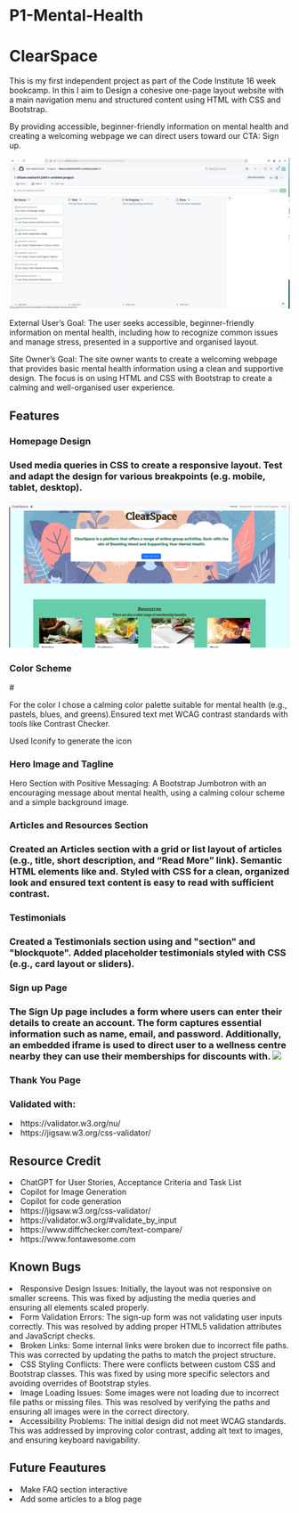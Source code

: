 # P1-Mental-Health

<h1>ClearSpace</h1>

This is my first independent project as part of the Code Institute 16 week bookcamp. In this I aim to Design a cohesive one-page layout website with a main navigation menu and structured content using HTML with CSS and Bootstrap.

By providing accessible, beginner-friendly information on mental health and creating a welcoming webpage we can direct users toward our CTA: Sign up.

![alt text](image.png)

External User’s Goal: The user seeks accessible, beginner-friendly information on mental health, including how to recognize common issues and manage stress, presented in a supportive and organised layout.

Site Owner’s Goal: The site owner wants to create a welcoming webpage that provides basic mental health information using a clean and supportive design. The focus is on using HTML and CSS with Bootstrap to create a calming and well-organised user experience.

<h2> Features </h2>

<h3> Homepage Design <h3>

 Used media queries in CSS to create a responsive layout.
Test and adapt the design for various breakpoints (e.g. mobile, tablet, desktop).

<img src="assets/images/Screenshot from 2024-11-12 14-05-24.png">
 
<h3> Color Scheme </h3>#

 For the color I chose a calming color palette suitable for mental health (e.g., pastels, blues, and greens).Ensured text met WCAG contrast standards with tools like Contrast Checker.

Used Iconify to generate the icon


<h3> Hero Image and Tagline </h3>

Hero Section with Positive Messaging: A Bootstrap Jumbotron with an encouraging message about mental health, using a calming colour scheme and a simple background image.


<h3> Articles and Resources Section<h3>

Created an Articles section with a grid or list layout of articles (e.g., title, short description, and “Read More” link). Semantic HTML elements like
and. Styled with CSS for a clean, organized look and ensured text content is easy to read with sufficient contrast.

<h3> Testimonials <h3>
Created a Testimonials section using
and "section" and "blockquote". Added placeholder testimonials styled with CSS (e.g., card layout or sliders). 

<h3> Sign up Page <h3>
The Sign Up page includes a form where users can enter their details to create an account. The form captures essential information such as name, email, and password. Additionally, an embedded iframe is used to direct user to a wellness centre nearby they can use their memberships for discounts with.

<img src="assets/images/Screenshot from 2024-11-12 14-08-14.png.png">

<h3> Thank You Page <h3>

<h3> Validated with: </h3>
<li> https://validator.w3.org/nu/ </li>
<li> https://jigsaw.w3.org/css-validator/ </li>

<h2> Resource Credit </h2>
<li> ChatGPT for User Stories, Acceptance Criteria and Task List</li>
<li> Copilot for Image Generation</li> 
<li> Copilot for code generation</li>
<li> https://jigsaw.w3.org/css-validator/ </li>
<li> https://validator.w3.org/#validate_by_input </li>
<li> https://www.diffchecker.com/text-compare/ </li>
<li> https://www.fontawesome.com </li>


<h2> Known Bugs </h2>
<li> Responsive Design Issues: Initially, the layout was not responsive on smaller screens. This was fixed by adjusting the media queries and ensuring all elements scaled properly.</li>
<li> Form Validation Errors: The sign-up form was not validating user inputs correctly. This was resolved by adding proper HTML5 validation attributes and JavaScript checks.</li>
<li> Broken Links: Some internal links were broken due to incorrect file paths. This was corrected by updating the paths to match the project structure.</li>
<li> CSS Styling Conflicts: There were conflicts between custom CSS and Bootstrap classes. This was fixed by using more specific selectors and avoiding overrides of Bootstrap styles.</li>
<li> Image Loading Issues: Some images were not loading due to incorrect file paths or missing files. This was resolved by verifying the paths and ensuring all images were in the correct directory.</li>
<li> Accessibility Problems: The initial design did not meet WCAG standards. This was addressed by improving color contrast, adding alt text to images, and ensuring keyboard navigability.</li>

<h2> Future Feautures </h2>
<li> Make FAQ section interactive</li>
<li> Add some articles to a blog page </li>